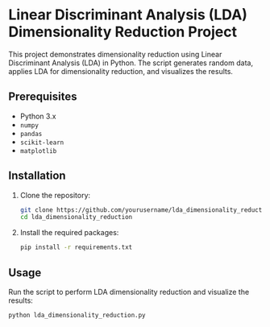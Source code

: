 # Linear Discriminant Analysis (LDA) Dimensionality Reduction Project

This project demonstrates dimensionality reduction using Linear Discriminant Analysis (LDA) in Python. The script generates random data, applies LDA for dimensionality reduction, and visualizes the results.

## Prerequisites

- Python 3.x
- `numpy`
- `pandas`
- `scikit-learn`
- `matplotlib`

## Installation

1. Clone the repository:
    ```sh
    git clone https://github.com/yourusername/lda_dimensionality_reduction.git
    cd lda_dimensionality_reduction
    ```

2. Install the required packages:
    ```sh
    pip install -r requirements.txt
    ```

## Usage

Run the script to perform LDA dimensionality reduction and visualize the results:
```sh
python lda_dimensionality_reduction.py
